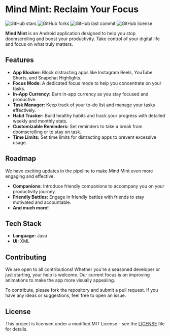 # Mind Mint: Reclaim Your Focus

![GitHub stars](https://img.shields.io/github/stars/gtxprime/mind-mint?style=social) ![GitHub forks](https://img.shields.io/github/forks/gtxprime/mind-mint?style=social) ![GitHub last commit](https://img.shields.io/github/last-commit/gtxprime/mind-mint) ![GitHub license](https://img.shields.io/github/license/gtxprime/mind-mint)

**Mind Mint** is an Android application designed to help you stop doomscrolling and boost your productivity. Take control of your digital life and focus on what truly matters.

## Features

*   **App Blocker:** Block distracting apps like Instagram Reels, YouTube Shorts, and Snapchat Highlights.
*   **Focus Mode:** A dedicated focus mode to help you concentrate on your tasks.
*   **In-App Currency:** Earn in-app currency as you stay focused and productive.
*   **Task Manager:** Keep track of your to-do list and manage your tasks effectively.
*   **Habit Tracker:** Build healthy habits and track your progress with detailed weekly and monthly stats.
*   **Customizable Reminders:** Set reminders to take a break from doomscrolling or to stay on task.
*   **Time Limits:** Set time limits for distracting apps to prevent excessive usage.

## Roadmap

We have exciting updates in the pipeline to make Mind Mint even more engaging and effective:

*   **Companions:** Introduce friendly companions to accompany you on your productivity journey.
*   **Friendly Battles:** Engage in friendly battles with friends to stay motivated and accountable.
*   **And much more!**

## Tech Stack

*   **Language:** Java
*   **UI:** XML

## Contributing

We are open to all contributions! Whether you're a seasoned developer or just starting, your help is welcome. Our current focus is on improving animations to make the app more visually appealing.

To contribute, please fork the repository and submit a pull request. If you have any ideas or suggestions, feel free to open an issue.

## License

This project is licensed under a modified MIT License - see the [LICENSE](LICENSE) file for details.